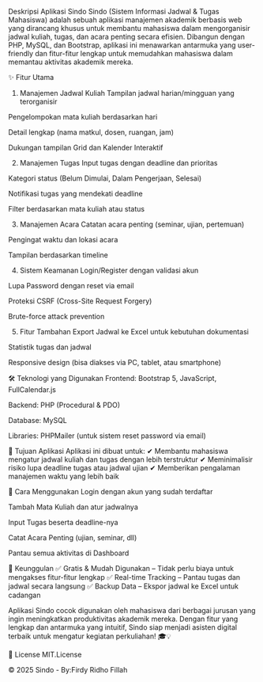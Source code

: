 Deskripsi Aplikasi Sindo
Sindo (Sistem Informasi Jadwal & Tugas Mahasiswa) adalah sebuah aplikasi manajemen akademik berbasis web yang dirancang khusus untuk membantu mahasiswa dalam mengorganisir jadwal kuliah, tugas, dan acara penting secara efisien. Dibangun dengan PHP, MySQL, dan Bootstrap, aplikasi ini menawarkan antarmuka yang user-friendly dan fitur-fitur lengkap untuk memudahkan mahasiswa dalam memantau aktivitas akademik mereka.

✨ Fitur Utama
1. Manajemen Jadwal Kuliah
Tampilan jadwal harian/mingguan yang terorganisir

Pengelompokan mata kuliah berdasarkan hari

Detail lengkap (nama matkul, dosen, ruangan, jam)

Dukungan tampilan Grid dan Kalender Interaktif

2. Manajemen Tugas
Input tugas dengan deadline dan prioritas

Kategori status (Belum Dimulai, Dalam Pengerjaan, Selesai)

Notifikasi tugas yang mendekati deadline

Filter berdasarkan mata kuliah atau status

3. Manajemen Acara
Catatan acara penting (seminar, ujian, pertemuan)

Pengingat waktu dan lokasi acara

Tampilan berdasarkan timeline

4. Sistem Keamanan
Login/Register dengan validasi akun

Lupa Password dengan reset via email

Proteksi CSRF (Cross-Site Request Forgery)

Brute-force attack prevention

5. Fitur Tambahan
Export Jadwal ke Excel untuk kebutuhan dokumentasi

Statistik tugas dan jadwal

Responsive design (bisa diakses via PC, tablet, atau smartphone)

🛠 Teknologi yang Digunakan
Frontend: Bootstrap 5, JavaScript, FullCalendar.js

Backend: PHP (Procedural & PDO)

Database: MySQL

Libraries: PHPMailer (untuk sistem reset password via email)

🎯 Tujuan Aplikasi
Aplikasi ini dibuat untuk:
✔ Membantu mahasiswa mengatur jadwal kuliah dan tugas dengan lebih terstruktur
✔ Meminimalisir risiko lupa deadline tugas atau jadwal ujian
✔ Memberikan pengalaman manajemen waktu yang lebih baik

📌 Cara Menggunakan
Login dengan akun yang sudah terdaftar

Tambah Mata Kuliah dan atur jadwalnya

Input Tugas beserta deadline-nya

Catat Acara Penting (ujian, seminar, dll)

Pantau semua aktivitas di Dashboard

🚀 Keunggulan
✅ Gratis & Mudah Digunakan – Tidak perlu biaya untuk mengakses fitur-fitur lengkap
✅ Real-time Tracking – Pantau tugas dan jadwal secara langsung
✅ Backup Data – Ekspor jadwal ke Excel untuk cadangan

Aplikasi Sindo cocok digunakan oleh mahasiswa dari berbagai jurusan yang ingin meningkatkan produktivitas akademik mereka. Dengan fitur yang lengkap dan antarmuka yang intuitif, Sindo siap menjadi asisten digital terbaik untuk mengatur kegiatan perkuliahan! 🎓💡

📜 License
MIT.License

© 2025 Sindo - By:Firdy Ridho Fillah
